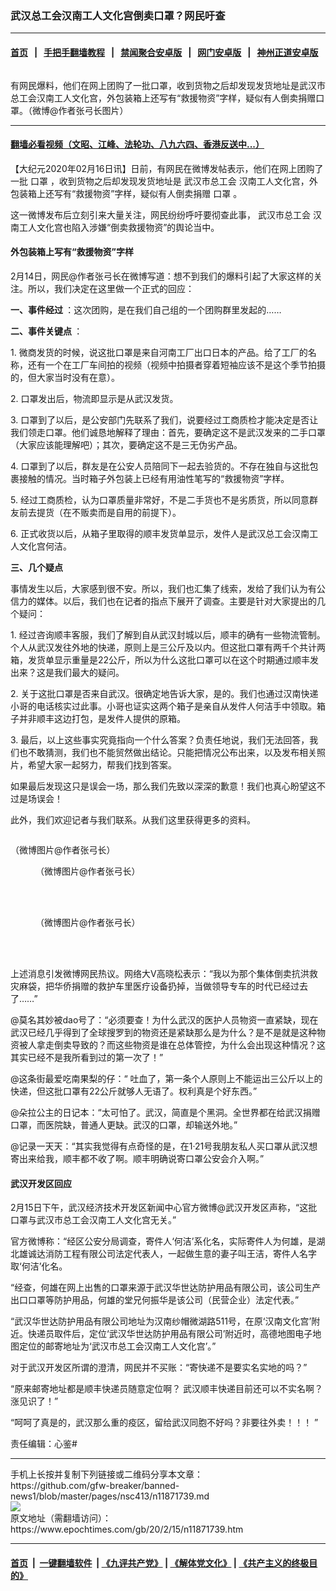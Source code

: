 ### 武汉总工会汉南工人文化宫倒卖口罩？网民吁查
------------------------

#### [首页](https://github.com/gfw-breaker/banned-news1/blob/master/README.md) &nbsp;&nbsp;|&nbsp;&nbsp; [手把手翻墙教程](https://github.com/gfw-breaker/guides/wiki) &nbsp;&nbsp;|&nbsp;&nbsp; [禁闻聚合安卓版](https://github.com/gfw-breaker/bn-android) &nbsp;&nbsp;|&nbsp;&nbsp; [网门安卓版](https://github.com/oGate2/oGate) &nbsp;&nbsp;|&nbsp;&nbsp; [神州正道安卓版](https://github.com/SzzdOgate/update) 



<div><img alt="" class="aligncenter wp-post-image" src="https://i.epochtimes.com/assets/uploads/2020/02/Untitled-1-600x400.gif"/>
<div class="red16 caption">
 <p>
  有网民爆料，他们在网上团购了一批口罩，收到货物之后却发现发货地址是武汉市总工会汉南工人文化宫，外包装箱上还写有“救援物资”字样，疑似有人倒卖捐赠口罩。（微博@作者张弓长图片）
 </p>
</div>
</div><hr/>

#### [翻墙必看视频（文昭、江峰、法轮功、八九六四、香港反送中...）](https://github.com/gfw-breaker/banned-news1/blob/master/pages/link3.md)

<div><p>
 【大纪元2020年02月16日讯】日前，有网民在微博发帖表示，他们在网上团购了一批
 <ok href="https://www.epochtimes.com/gb/tag/%E5%8F%A3%E7%BD%A9.html">
  口罩
 </ok>
 ，收到货物之后却发现发货地址是
 <ok href="https://www.epochtimes.com/gb/tag/%E6%AD%A6%E6%B1%89%E5%B8%82%E6%80%BB%E5%B7%A5%E4%BC%9A.html">
  武汉市总工会
 </ok>
 汉南工人文化宫，外包装箱上还写有“救援物资”字样，疑似有人倒卖捐赠
 <ok href="https://www.epochtimes.com/gb/tag/%E5%8F%A3%E7%BD%A9.html">
  口罩
 </ok>
 。
</p>
<p>
 这一微博发布后立刻引来大量关注，网民纷纷呼吁要彻查此事，
 <ok href="https://www.epochtimes.com/gb/tag/%E6%AD%A6%E6%B1%89%E5%B8%82%E6%80%BB%E5%B7%A5%E4%BC%9A.html">
  武汉市总工会
 </ok>
 汉南工人文化宫也陷入涉嫌“倒卖救援物资”的舆论当中。
</p>
<h4>
 外包装箱上写有“救援物资”字样
</h4>
<p>
 2月14日，网民@作者张弓长在微博写道：想不到我们的爆料引起了大家这样的关注。所以，我们决定在这里做一个正式的回应：
</p>
<p>
 <strong>
  一、事件经过
 </strong>
 ：这次团购，是在我们自己组的一个团购群里发起的……
</p>
<p>
 <strong>
  二、事件关键点
 </strong>
 ：
</p>
<p>
 1. 微商发货的时候，说这批口罩是来自河南工厂出口日本的产品。给了工厂的名称，还有一个在工厂车间拍的视频（视频中拍摄者穿着短袖应该不是这个季节拍摄的，但大家当时没有在意）。
</p>
<p>
 2. 口罩发出后，物流即显示是从武汉发货。
</p>
<p>
 3. 口罩到了以后，是公安部门先联系了我们，说要经过工商质检才能决定是否让我们领走口罩。他们诚恳地解释了理由：首先，要确定这不是武汉发来的二手口罩（大家应该能理解吧）；其次，要确定这不是三无伪劣产品。
</p>
<p>
 4. 口罩到了以后，群友是在公安人员陪同下一起去验货的。不存在独自与这批包裹接触的情况。当时箱子外包装上已经有用油性笔写的“救援物资”字样。
</p>
<p>
 5. 经过工商质检，认为口罩质量非常好，不是二手货也不是劣质货，所以同意群友前去提货（在不贩卖而是自用的前提下）。
</p>
<p>
 6. 正式收货以后，从箱子里取得的顺丰发货单显示，发件人是武汉总工会汉南工人文化宫何洁。
</p>
<p>
 <strong>
  三、几个疑点
 </strong>
</p>
<p>
 事情发生以后，大家感到很不安。所以，我们也汇集了线索，发给了我们认为有公信力的媒体。以后，我们也在记者的指点下展开了调查。主要是针对大家提出的几个疑问：
</p>
<p>
 1. 经过咨询顺丰客服，我们了解到自从武汉封城以后，顺丰的确有一些物流管制。个人从武汉发往外地的快递，原则上是三公斤及以内。但这批口罩有两千个共计两箱，发货单显示重量是22公斤，所以为什么这批口罩可以在这个时期通过顺丰发出来？这是我们最大的疑问。
</p>
<p>
 2. 关于这批口罩是否来自武汉。很确定地告诉大家，是的。我们也通过汉南快递小哥的电话核实过此事。小哥也证实这两个箱子是亲自从发件人何洁手中领取。箱子并非顺丰这边打包，是发件人提供的原箱。
</p>
<p>
 3. 最后，以上这些事实究竟指向一个什么答案？负责任地说，我们无法回答，我们也不敢猜测，我们也不能贸然做出结论。只能把情况公布出来，以及发布相关照片，希望大家一起努力，帮我们找到答案。
</p>
<p>
 如果最后发现这只是误会一场，那么我们先致以深深的歉意！我们也真心盼望这不过是场误会！
</p>
<p>
 此外，我们欢迎记者与我们联系。从我们这里获得更多的资料。
</p>
<p>
 <ok href="http://i.epochtimes.com/assets/uploads/2020/02/44db3762gy1gbw8wkneeej21400u079d.jpg">
  <img alt="" class="aligncenter wp-image-11871751 size-medium" src="http://i.epochtimes.com/assets/uploads/2020/02/44db3762gy1gbw8wkneeej21400u079d-450x338.jpg"/>
 </ok>
</p>
<p>
 （微博图片@作者张弓长）
</p>
<figure class="wp-caption aligncenter" id="attachment_11871758" style="width: 450px">
 <ok href="http://i.epochtimes.com/assets/uploads/2020/02/44db3762gy1gbw8wopamjj20u0140e85.jpg">
  <img alt="" class="wp-image-11871758 size-medium" src="http://i.epochtimes.com/assets/uploads/2020/02/44db3762gy1gbw8wopamjj20u0140e85-450x600.jpg"/>
 </ok>
 <br/><figcaption class="wp-caption-text">
  （微博图片@作者张弓长）
 </figcaption><br/>
</figure><br/>
<figure class="wp-caption aligncenter" id="attachment_11871759" style="width: 450px">
 <ok href="http://i.epochtimes.com/assets/uploads/2020/02/44db3762gy1gbw8wk8h0bj20ku1120ud.jpg">
  <img alt="" class="wp-image-11871759 size-medium" src="http://i.epochtimes.com/assets/uploads/2020/02/44db3762gy1gbw8wk8h0bj20ku1120ud-450x800.jpg"/>
 </ok>
 <br/><figcaption class="wp-caption-text">
  （微博图片@作者张弓长）
 </figcaption><br/>
</figure><br/>
<p>
 上述消息引发微博网民热议。网络大V高晓松表示：“我以为那个集体倒卖抗洪救灾麻袋，把华侨捐赠的救护车里医疗设备扔掉，当做领导专车的时代已经过去了……”
</p>
<p>
 @莫名其妙被dao号了：“必须要查！为什么武汉的医护人员物资一直紧缺，现在武汉已经几乎得到了全球搜罗到的物资还是紧缺那么是为什么？是不是就是这种物资被人拿走倒卖导致的？而这些物资是谁在总体管控，为什么会出现这种情况？这其实已经不是我所看到过的第一次了！”
</p>
<p>
 @这条街最爱吃南果梨的仔：“ 吐血了，第一条个人原则上不能运出三公斤以上的快递，但这批口罩有22公斤就够人无语了。权利真是个好东西。”
</p>
<p>
 @朵拉公主的日记本：“太可怕了。武汉，简直是个黑洞。全世界都在给武汉捐赠口罩，而医院缺，普通人更缺。武汉的口罩，却输送外地。”
</p>
<p>
 @记录一天天：“其实我觉得有点奇怪的是，在1·21号我朋友私人买口罩从武汉想寄出来给我，顺丰都不收了啊。顺丰明确说寄口罩公安会介入啊。”
</p>
<h4>
 武汉开发区回应
</h4>
<p>
 2月15日下午，武汉经济技术开发区新闻中心官方微博@武汉开发区声称，“这批口罩与武汉市总工会汉南工人文化宫无关。”
</p>
<p>
 官方微博称：“经区公安分局调查，寄件人‘何洁’系化名，实际寄件人为何雄，是湖北雄诚达消防工程有限公司法定代表人，一起做生意的妻子叫王洁，寄件人名字取‘何洁’化名。
</p>
<p>
 “经查，何雄在网上出售的口罩来源于武汉华世达防护用品有限公司，该公司生产出口口罩等防护用品，何雄的堂兄何振华是该公司（民营企业）法定代表。”
</p>
<p>
 “武汉华世达防护用品有限公司地址为汉南纱帽微湖路511号，在原‘汉南文化宫’附近。快递员取件后，定位‘武汉华世达防护用品有限公司’附近时，高德地图电子地图定位的邮寄地址为‘武汉市总工会汉南工人文化宫’。”
</p>
<p>
 对于武汉开发区所谓的澄清，网民并不买账：“寄快递不是要实名实地的吗？”
</p>
<p>
 “原来邮寄地址都是顺丰快递员随意定位啊？ 武汉顺丰快递目前还可以不实名啊？ 涨见识了！”
</p>
<p>
 “呵呵了真是的，武汉那么重的疫区，留给武汉同胞不好吗？非要往外卖！！！ ”
</p>
<p>
 责任编辑：心鉴#
</p>
</div>
<hr/>
手机上长按并复制下列链接或二维码分享本文章：<br/>
https://github.com/gfw-breaker/banned-news1/blob/master/pages/nsc413/n11871739.md <br/>
<a href='https://github.com/gfw-breaker/banned-news1/blob/master/pages/nsc413/n11871739.md'><img src='https://github.com/gfw-breaker/banned-news1/blob/master/pages/nsc413/n11871739.md.png'/></a> <br/>
原文地址（需翻墙访问）：https://www.epochtimes.com/gb/20/2/15/n11871739.htm


------------------------
#### [首页](https://github.com/gfw-breaker/banned-news1/blob/master/README.md) &nbsp;|&nbsp; [一键翻墙软件](https://github.com/gfw-breaker/nogfw/blob/master/README.md) &nbsp;| [《九评共产党》](https://github.com/gfw-breaker/9ping.md/blob/master/README.md#九评之一评共产党是什么) | [《解体党文化》](https://github.com/gfw-breaker/jtdwh.md/blob/master/README.md) | [《共产主义的终极目的》](https://github.com/gfw-breaker/gczydzjmd.md/blob/master/README.md)


<img src='http://gfw-breaker.win/banned-news/pages/nsc413/n11871739.md' width='0px' height='0px'/>